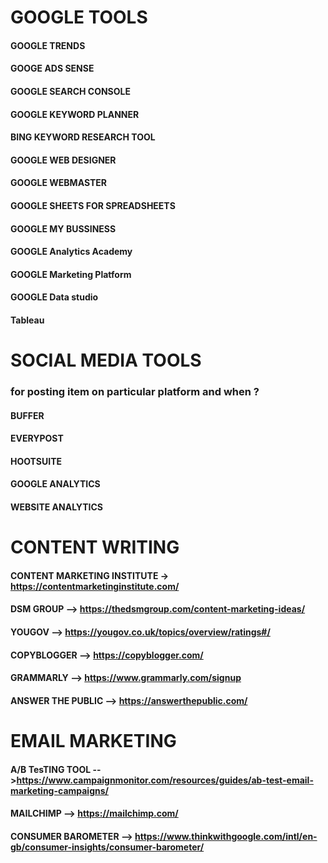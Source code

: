 # GOOGLE TOOLS

#### GOOGLE TRENDS
#### GOOGE ADS SENSE
#### GOOGLE SEARCH CONSOLE
#### GOOGLE KEYWORD PLANNER
#### BING KEYWORD RESEARCH TOOL
#### GOOGLE WEB DESIGNER
#### GOOGLE WEBMASTER
#### GOOGLE SHEETS FOR SPREADSHEETS
#### GOOGLE MY BUSSINESS
#### GOOGLE Analytics Academy
#### GOOGLE Marketing Platform
#### GOOGLE Data studio
#### Tableau

# SOCIAL MEDIA TOOLS 
### for posting item on particular platform and when ?

#### BUFFER
#### EVERYPOST
#### HOOTSUITE
#### GOOGLE ANALYTICS
#### WEBSITE ANALYTICS


# CONTENT WRITING

#### CONTENT MARKETING INSTITUTE -> https://contentmarketinginstitute.com/
#### DSM GROUP --> https://thedsmgroup.com/content-marketing-ideas/
#### YOUGOV --> https://yougov.co.uk/topics/overview/ratings#/
#### COPYBLOGGER --> https://copyblogger.com/
#### GRAMMARLY --> https://www.grammarly.com/signup
#### ANSWER THE PUBLIC --> https://answerthepublic.com/

# EMAIL MARKETING 

#### A/B TesTING TOOL -->https://www.campaignmonitor.com/resources/guides/ab-test-email-marketing-campaigns/
#### MAILCHIMP --> https://mailchimp.com/
#### CONSUMER BAROMETER --> https://www.thinkwithgoogle.com/intl/en-gb/consumer-insights/consumer-barometer/

